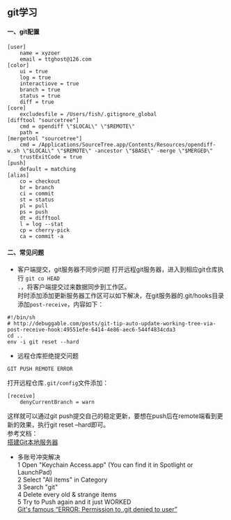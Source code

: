 ## git学习
#### 一、git配置
```linux
[user]
    name = xyzoer
    email = ttghost@126.com
[color]
    ui = true
    log = true
    interactiove = true
    branch = true
    status = true
    diff = true
[core]
    excludesfile = /Users/fish/.gitignore_global
[difftool "sourcetree"]
    cmd = opendiff \"$LOCAL\" \"$REMOTE\"
    path =
[mergetool "sourcetree"]
    cmd = /Applications/SourceTree.app/Contents/Resources/opendiff-w.sh \"$LOCAL\" \"$REMOTE\" -ancestor \"$BASE\" -merge \"$MERGED\"
    trustExitCode = true
[push]
    default = matching
[alias]
    co = checkout
    br = branch
    ci = commit
    st = status
    pl = pull
    ps = push
    dt = difftool
    l = log --stat
    cp = cherry-pick
    ca = commit -a
```
#### 二、常见问题
- 客户端提交，git服务器不同步问题
打开远程git服务器，进入到相应git仓库执行 <code>git co HEAD .</code>，将客户端提交过来数据同步到工作区。    
时时添加添加更新服务器工作区可以如下解决，在git服务器的.git/hooks目录添加<code>post-receive</code>，内容如下：
```linux
#!/bin/sh
# http://debuggable.com/posts/git-tip-auto-update-working-tree-via-post-receive-hook:49551efe-6414-4e86-aec6-544f4834cda3
cd ..
env -i git reset --hard
```
- 远程仓库拒绝提交问题
```linux 
GIT PUSH REMOTE ERROR
```
打开远程仓库<code>.git/config</code>文件添加：
```linux
[receive]
	denyCurrentBranch = warn
```
这样就可以通过git push提交自己的稳定更新，要想在push后在remote端看到更新的效果，执行git reset –hard即可。    
参考文档：    
[搭建Git本地服务器](http://www.cnblogs.com/trying/archive/2012/06/28/2863758.html)    
- 多账号冲突解决    
1 Open "Keychain Access.app" (You can find it in Spotlight or LaunchPad)    
2 Select "All items" in Category    
3 Search "git"    
4 Delete every old & strange items    
5 Try to Push again and it just WORKED    
[Git's famous “ERROR: Permission to .git denied to user”](http://stackoverflow.com/questions/5335197/gits-famous-error-permission-to-git-denied-to-user)    
